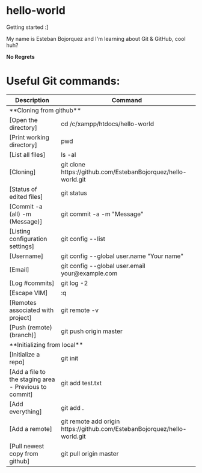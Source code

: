 # hello-world
Getting started :]

My name is Esteban Bojorquez and I'm learning about Git & GitHub, cool huh?

**No Regrets**

# Useful Git commands:<br>
<table>
  <thead>
    <tr>
      <th>Description</th>
      <th>Command</th>
    </tr>
  </thead>
  <tbody>
   <tr>
     <td colspan="2">**Cloning from github**</td>
   </tr>
    <tr>
      <td>[Open the directory]</td>
      <td>cd /c/xampp/htdocs/hello-world</td>
    </tr>
    <tr>
      <td>[Print working directory]</td>
      <td>pwd</td>
    </tr>
    <tr>
      <td>[List all files]</td>
      <td>ls -al</td>
    </tr>
    <tr>
      <td>[Cloning]</td>
      <td>git clone https://github.com/EstebanBojorquez/hello-world.git</td>
    </tr>
    <tr>
      <td>[Status of edited files]</td>
      <td>git status</td>
    </tr>
    <tr>
      <td>[Commit -a (all) -m (Message)]</td>
      <td>git commit -a -m "Message"</td>
    </tr>
    <tr>
      <td>[Listing configuration settings]</td>
      <td>git config --list</td>
    </tr>
    <tr>
      <td>[Username]</td>
      <td>git config --global user.name "Your name"</td>
    </tr>
    <tr>
      <td>[Email]</td>
      <td>git config --global user.email your@example.com</td>
    </tr>
    <tr>
      <td>[Log #commits]</td>
      <td>git log -2</td>
    </tr>
    <tr>
      <td>[Escape VIM]</td>
      <td>:q</td>
    </tr>
    <tr>
      <td>[Remotes associated with project]</td>
      <td>git remote -v</td>
    </tr>
    <tr>
      <td>[Push (remote) (branch)]</td>
      <td>git push origin master</td>
    </tr>
    <tr>
     <td colspan="2">**Initializing from local**</td>
   </tr>
    <tr>
      <td>[Initialize a repo]</td>
      <td>git init</td>
    </tr>
    <tr>
      <td>[Add a file to the staging area - Previous to commit]</td>
      <td>git add test.txt</td>
    </tr>
    <tr>
      <td>[Add everything]</td>
      <td>git add .</td>
    </tr>
    <tr>
      <td>[Add a remote]</td>
      <td>git remote add origin https://github.com/EstebanBojorquez/hello-world.git</td>
    </tr>
    <tr>
      <td>[Pull newest copy from github]</td>
      <td>git pull origin master</td>
    </tr>
  </tbody>
</table>